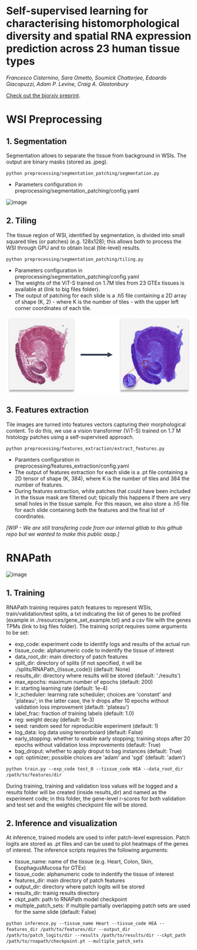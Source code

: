 # Self-supervised learning for characterising histomorphological diversity and spatial RNA expression prediction across 23 human tissue types
_Francesco Cisternino, Sara Ometto, Soumick Chatterjee, Edoardo Giacopuzzi, Adam P. Levine, Craig A. Glastonbury_

[Check out the biorxiv preprint](https://www.biorxiv.org/content/10.1101/2023.08.22.554251v1).

# WSI Preprocessing
## 1. Segmentation
Segmentation allows to separate the tissue from background in WSIs. The output are binary masks (stored as .jpeg).
```
python preprocessing/segmentation_patching/segmentation.py
```
* Parameters configuration in preprocessing/segmentation_patching/config.yaml

![image](https://github.com/GlastonburyC/RNAPath/assets/115783390/92d5c4e3-d34c-4c48-8992-d0ce9253c915)


## 2. Tiling
The tissue region of WSI, identified by segmentation, is divided into small squared tiles (or patches) (e.g. 128x128); this allows both to process the WSI through GPU and to obtain local (tile-level) results.
```
python preprocessing/segmentation_patching/tiling.py
```
* Parameters configuration in preprocessing/segmentation_patching/config.yaml
* The weights of the ViT-S trained on 1.7M tiles from 23 GTEx tissues is available at (link to big files folder).
* The output of patching for each slide is a .h5 file containing a 2D array of shape (K, 2) - where K is the number of tiles - with the upper left corner coordinates of each tile.

<img width="907" alt="image" src="imgs/263020413-3d2d3dfc-57b5-4e3f-9dd5-524773386d23.png">


## 3. Features extraction

Tile images are turned into features vectors capturing their morphological content. To do this, we use a vision transformer (ViT-S) trained on 1.7 M histology patches using a self-supervised approach.
```
python preprocessing/features_extraction/extract_features.py
```
* Paramters configuration in preprocessing/features_extraction/config.yaml
* The output of features extraction for each slide is a .pt file containing a 2D tensor of shape (K, 384), where K is the number of tiles and 384 the number of features.
* During features extraction, white patches that could have been included in the tissue mask are filtered out; tipically this happens if there are very small holes in the tissue sample. For this reason, we also store a .h5 file for each slide containing both the features and the final list of coordinates.

_[WIP - We are still transfering code from our internal gitlab to this github repo but we wanted to make this public asap.]_


# RNAPath

<img width="477" alt="image" src="https://github.com/GlastonburyC/RNAPath/assets/115783390/2c49a2d2-df71-44af-9cb4-15f7bb6d4c8a">


## 1. Training

RNAPath training requires patch features to represent WSIs, train/validation/test splits, a txt indicating the list of genes to be profiled (example in ./resources/gene_set_example.txt) and a csv file with the genes TPMs (link to big files folder).
The training script requires some arguments to be set:
* exp_code: experiment code to identify logs and results of the actual run
* tissue_code: alphanumeric code to indentify the tissue of interest
* data_root_dir: main directory of patch features
* split_dir: directory of splits (if not specified, it will be ./splits/RNAPath_{tissue_code}) (default: None)
* results_dir: directory where results will be stored (default: './results')
* max_epochs: maximum number of epochs (default: 200)
* lr: starting learning rate (default: 1e-4)
* lr_scheduler: learning rate scheduler; choices are 'constant' and 'plateau'; in the latter case, the lr drops after 10 epochs without validation loss improvement (default: 'plateau')
* label_frac: fraction of training labels (default: 1.0)
* reg: weight decay (default: 1e-3)
* seed: random seed for reproducible experiment (default: 1)
* log_data: log data using tensorboiard (default: False)
* early_stopping: whether to enable early stopping; training stops after 20 epochs without validation loss improvements (default: True)
* bag_droput: whether to apply droput to bag instances (default: True)
* opt: optimizer; possible choices are 'adam' and 'sgd' (default: 'adam')

```
python train.py --exp_code test_0 --tissue_code HEA --data_root_dir /path/to/features/dir
```

During training, training and validation loss values will be logged and a results folder will be created (inside results_dir) and named as the experiment code; in this folder, the gene-level r-scores for both validation and test set and the weights checkpoint file will be stored.

## 2. Inference and visualization

At inference, trained models are used to infer patch-level expression. Patch logits are stored as .pt files and can be used to plot heatmaps of the genes of interest.
The inference scripts requires the following arguments:

* tissue_name: name of the tissue (e.g. Heart, Colon, Skin, EsophagusMucosa for GTEx)
* tissue_code: alphanumeric code to indentify the tissue of interest
* features_dir: main directory of patch features
* output_dir: directory where patch logits will be stored
* results_dir: trainig results directory
* ckpt_path: path to RNAPath model checkpoint
* multiple_patch_sets: if multiple partially overlapping patch sets are used for the same slide (default: False)

```
python inference.py --tissue_name Heart --tissue_code HEA --features_dir /path/to/features/dir --output_dir /path/to/patch_logits/dir --results /path/to/results/dir --ckpt_path /path/to/rnapath/checkpoint.pt --multiple_patch_sets
```

